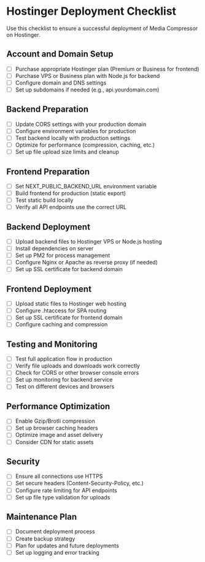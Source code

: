 # Hostinger Deployment Checklist

Use this checklist to ensure a successful deployment of Media Compressor on Hostinger.

## Account and Domain Setup
- [ ] Purchase appropriate Hostinger plan (Premium or Business for frontend)
- [ ] Purchase VPS or Business plan with Node.js for backend
- [ ] Configure domain and DNS settings
- [ ] Set up subdomains if needed (e.g., api.yourdomain.com)

## Backend Preparation
- [ ] Update CORS settings with your production domain
- [ ] Configure environment variables for production
- [ ] Test backend locally with production settings
- [ ] Optimize for performance (compression, caching, etc.)
- [ ] Set up file upload size limits and cleanup

## Frontend Preparation
- [ ] Set NEXT_PUBLIC_BACKEND_URL environment variable
- [ ] Build frontend for production (static export)
- [ ] Test static build locally
- [ ] Verify all API endpoints use the correct URL

## Backend Deployment
- [ ] Upload backend files to Hostinger VPS or Node.js hosting
- [ ] Install dependencies on server
- [ ] Set up PM2 for process management
- [ ] Configure Nginx or Apache as reverse proxy (if needed)
- [ ] Set up SSL certificate for backend domain

## Frontend Deployment
- [ ] Upload static files to Hostinger web hosting
- [ ] Configure .htaccess for SPA routing
- [ ] Set up SSL certificate for frontend domain
- [ ] Configure caching and compression

## Testing and Monitoring
- [ ] Test full application flow in production
- [ ] Verify file uploads and downloads work correctly
- [ ] Check for CORS or other browser console errors
- [ ] Set up monitoring for backend service
- [ ] Test on different devices and browsers

## Performance Optimization
- [ ] Enable Gzip/Brotli compression
- [ ] Set up browser caching headers
- [ ] Optimize image and asset delivery
- [ ] Consider CDN for static assets

## Security
- [ ] Ensure all connections use HTTPS
- [ ] Set secure headers (Content-Security-Policy, etc.)
- [ ] Configure rate limiting for API endpoints
- [ ] Set up file type validation for uploads

## Maintenance Plan
- [ ] Document deployment process
- [ ] Create backup strategy
- [ ] Plan for updates and future deployments
- [ ] Set up logging and error tracking
